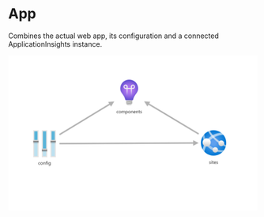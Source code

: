 # App

Combines the actual web app, its configuration and a connected ApplicationInsights
instance.

![Resource view](overview.png)
